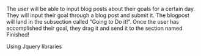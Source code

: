 The user will be able to input blog posts about their goals for a certain day. They will input their goal through a blog post and submit it. The blogpost will land in the subsection called “Going to Do it!”. Once the user has accomplished their goal, they drag it and send it to the section named Finished!


Using Jquery libraries